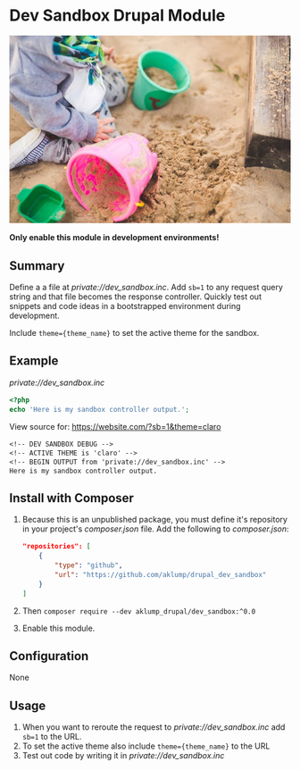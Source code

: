 # Dev Sandbox Drupal Module

![sandbox](images/sandbox.jpg)

**Only enable this module in development environments!**

## Summary

Define a a file at _private://dev_sandbox.inc_. Add `sb=1` to any request query string and that file becomes the response controller. Quickly test out snippets and code ideas in a bootstrapped environment during development.

Include `theme={theme_name}` to set the active theme for the sandbox.

## Example

_private://dev_sandbox.inc_

```php
<?php
echo 'Here is my sandbox controller output.';
```

View source for: https://website.com/?sb=1&theme=claro

```text
<!-- DEV SANDBOX DEBUG -->
<!-- ACTIVE THEME is 'claro' -->
<!-- BEGIN OUTPUT from 'private://dev_sandbox.inc' -->
Here is my sandbox controller output.
```

## Install with Composer

1. Because this is an unpublished package, you must define it's repository in your project's _composer.json_ file. Add the following to _composer.json_:

    ```json
    "repositories": [
        {
            "type": "github",
            "url": "https://github.com/aklump/drupal_dev_sandbox"
        }
    ]
    ```

1. Then `composer require --dev aklump_drupal/dev_sandbox:^0.0`    

5. Enable this module.

## Configuration

None

## Usage

1. When you want to reroute the request to _private://dev_sandbox.inc_ add `sb=1` to the URL.
2. To set the active theme also include `theme={theme_name}` to the URL
3. Test out code by writing it in _private://dev_sandbox.inc_
